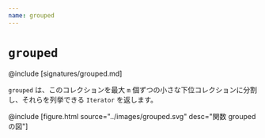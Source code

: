 ```yaml
---
name: grouped
---
```


# `grouped`

@include [signatures/grouped.md]

`grouped` は、このコレクションを最大 `m` 個ずつの小さな下位コレクションに分割し、それらを列挙できる `Iterator` を返します。

@include [figure.html source="../images/grouped.svg" desc="関数 grouped の図"]
